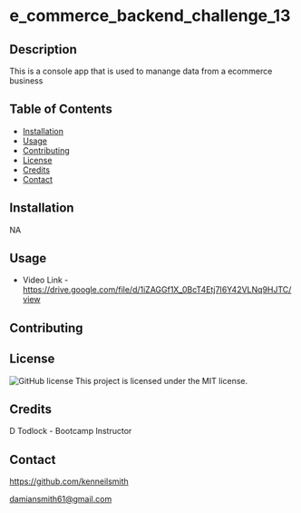 # e_commerce_backend_challenge_13
## Description 
  This is a console app that is used to manange data from a ecommerce business
  ## Table of Contents
  - [Installation](#installation)
  - [Usage](#usage)
  - [Contributing](#contributing) 
  - [License](#license)
  - [Credits](#credits) 
  - [Contact](#contact) 
  
  ## Installation  
  NA
  
  ## Usage
  - Video Link - https://drive.google.com/file/d/1iZAGGf1X_0BcT4Etj7I6Y42VLNq9HJTC/view
  

  
  ## Contributing

  ## License
  ![GitHub license](https://img.shields.io/badge/license-MIT-blue.svg) 
  This project is licensed under the MIT license. 
  
  ## Credits
  D Todlock - Bootcamp Instructor
  
  ## Contact
  https://github.com/kenneilsmith

  damiansmith61@gmail.com
